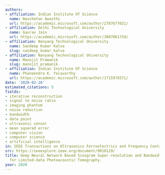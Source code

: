 ```yaml
---
authors:
- affiliation: Indian Institute Of Science
  name: Navchetan Awasthi
  url: https://academic.microsoft.com/author/2787677021/
- affiliation: Delhi Technological University
  name: Gaurav Jain
  url: https://academic.microsoft.com/author/3007061759/
- affiliation: Nanyang Technological University
  name: Sandeep Kumar Kalva
  slug: sandeep_kumar_kalva
- affiliation: Nanyang Technological University
  name: Manojit Pramanik
  slug: manojit_pramanik
- affiliation: Indian Institute Of Science
  name: Phaneendra K. Yalavarthy
  url: https://academic.microsoft.com/author/1715978371/
date: '2020-02-28'
estimated_citations: 5
fields:
- iterative reconstruction
- signal to noise ratio
- imaging phantom
- noise reduction
- bandwidth
- data point
- ultrasonic sensor
- mean squared error
- computer vision
- computer science
- artificial intelligence
in: IEEE Transactions on Ultrasonics Ferroelectrics and Frequency Control
src: https://ieeexplore.ieee.org/document/9018129/
title: Deep Neural Network Based Sinogram Super-resolution and Bandwidth Enhancement
  for Limited-data Photoacoustic Tomography.
year: 2020
---
```

